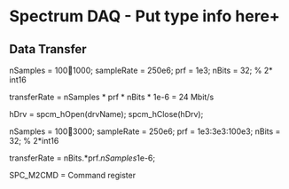 # Spectrum DAQ - Put type info here+

## Data Transfer  
nSamples = 100:100:1000;
sampleRate = 250e6;
prf = 1e3;
nBits = 32; % 2*  int16

 transferRate = nSamples * prf * nBits * 1e-6
 = 24 Mbit/s


 hDrv = spcm_hOpen(drvName);
 spcm_hClose(hDrv);

 nSamples = 100:100:3000;
 sampleRate = 250e6;
 prf = 1e3:3e3:100e3;
 nBits = 32; % 2*int16

  transferRate = nBits.*prf.*nSamples*1e-6;


SPC_M2CMD = Command register
